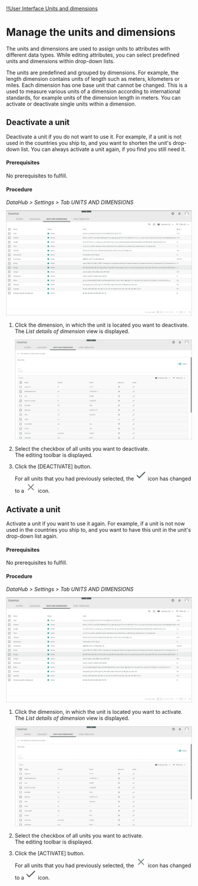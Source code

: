 [!!User Interface Units and dimensions](../UserInterface/03c_UnitsDimensions.md)


# Manage the units and dimensions

The units and dimensions are used to assign units to attributes with different data types. While editing attributes, you can select predefined units and dimensions within drop-down lists.   

The units are predefined and grouped by dimensions.  For example, the length dimension contains units of length such as meters, kilometers or miles. Each dimension has one base unit that cannot be changed. This is a used to measure various units of a dimension according to international standards, for example units of the dimension length in meters. You can activate or deactivate single units within a dimension.


## Deactivate a unit

Deactivate a unit if you do not want to use it. For example, if a unit is not used in the countries you ship to, and you want to shorten the unit's drop-down list. You can always activate a unit again, if you find you still need it.

#### Prerequisites

No prerequisites to fulfill.

#### Procedure

*DataHub > Settings > Tab UNITS AND DIMENSIONS*

![Units and dimensions](../../Assets/Screenshots/DataHub/Settings/UnitsDimensions/UnitsDimensions.png "[Units and dimensions]")

1. Click the dimension, in which the unit is located you want to deactivate.   
   The *List details of dimension* view is displayed. 

   ![Units](../../Assets/Screenshots/DataHub/Settings/UnitsDimensions/DetailListDimension.png "[Units]")

2. Select the checkbox of all units you want to deactivate.   
  The editing toolbar is displayed.

3. Click the [DEACTIVATE] button.   
   For all units that you had previously selected, the ![Check](../../Assets/Icons/Check.png "[Check]") icon has changed to a ![Cross](../../Assets/Icons/Cross02.png "[Cross]") icon.


## Activate a unit

Activate a unit if you want to use it again. For example, if a unit is not now used in the countries you ship to, and you want to have this unit in the unit's drop-down list again.

#### Prerequisites

No prerequisites to fulfill.

#### Procedure

*DataHub > Settings > Tab UNITS AND DIMENSIONS*

![Units and dimensions](../../Assets/Screenshots/DataHub/Settings/UnitsDimensions/UnitsDimensions.png "[Units and dimensions]")

1. Click the dimension, in which the unit is located you want to activate.   
   The *List details of dimension* view is displayed. 

   ![Units](../../Assets/Screenshots/DataHub/Settings/UnitsDimensions/DetailListDimension.png "[Units]")

2. Select the checkbox of all units you want to activate.   
  The editing toolbar is displayed.

3. Click the [ACTIVATE] button.   
   For all units that you had previously selected, the ![Cross](../../Assets/Icons/Cross02.png "[Cross]") icon has changed to a ![Check](../../Assets/Icons/Check.png "[Check]") icon.
